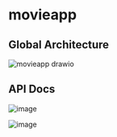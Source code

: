 # movieapp

## Global Architecture
![movieapp drawio](https://github.com/user-attachments/assets/9d9a3f36-0b35-490c-b6b9-9ce30a9df7ca)

## API Docs
![image](https://github.com/user-attachments/assets/4af3d455-d430-437e-9460-c5d2c9c5451d)

![image](https://github.com/user-attachments/assets/0eaf26ed-b83c-43f1-8dbb-b36a61c8c20b)


